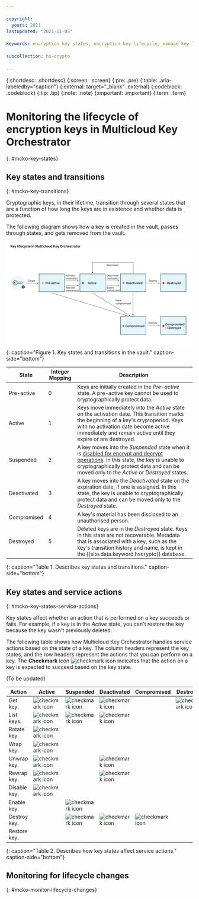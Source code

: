 ```yaml
---

copyright:
  years: 2021
lastupdated: "2021-11-05"

keywords: encryption key states, encryption key lifecycle, manage key lifecycle, MCKO, multicloud key orchestrator

subcollection: hs-crypto

---
```



{:shortdesc: .shortdesc}
{:screen: .screen}
{:pre: .pre}
{:table: .aria-labeledby="caption"}
{:external: target="_blank" .external}
{:codeblock: .codeblock}
{:tip: .tip}
{:note: .note}
{:important: .important}
{:term: .term}


# Monitoring the lifecycle of encryption keys in Multicloud Key Orchestrator
{: #mcko-key-states}


## Key states and transitions
{: #mcko-key-transitions}

Cryptographic keys, in their lifetime, transition through several states that are a function of how long the keys are in existence and whether data is protected.

The following diagram shows how a key is created in the vault, passes through states, and gets removed from the vault.

![Key states and transitions in the vault](/images/mcko-key-states.svg "Key states and transitions in the vault")
{: caption="Figure 1. Key states and transitions in the vault." caption-side="bottom"}


| State       | Integer Mapping | Description |
|-------------|-----------------|-------------|
| Pre-active  |        0        | Keys are initially created in the _Pre-active_ state. A pre-active key cannot be used to cryptographically protect data. |
| Active      |        1        | Keys move immediately into the _Active_ state on the activation date. This transition marks the beginning of a key's cryptoperiod. Keys with no activation date become active immediately and remain active until they expire or are destroyed. |
| Suspended   |        2        | A key moves into the _Suspended_ state when it is [disabled for encrypt and decrypt operations](/docs/hs-crypto?topic=hs-crypto-disable-keys). In this state, the key is unable to cryptographically protect data and can be moved only to the _Active_ or _Destroyed_ states. |
| Deactivated |        3        | A key moves into the _Deactivated_ state on the expiration date, if one is assigned. In this state, the key is unable to cryptographically protect data and can be moved only to the _Destroyed_ state. |
| Compromised |        4        | A key's material has been disclosed to an unauthorised person. |
| Destroyed   |        5        | Deleted keys are in the _Destroyed_ state. Keys in this state are not recoverable. Metadata that is associated with a key, such as the key's transition history and name, is kept in the {{site.data.keyword.hscrypto}} database. |
{: caption="Table 1. Describes key states and transitions." caption-side="bottom"}


## Key states and service actions
{: #mcko-key-states-service-actions}

Key states affect whether an action that is performed on a key succeeds or fails. For example, if a key is in the _Active_ state, you can't restore the key because the key wasn't previously deleted.

The following table shows how Multicloud Key Orchestrator handles service actions based on the state of a key. The column headers represent the key states, and the row headers represent the actions that you can perform on a key. The **Checkmark** icon ![checkmark icon](../icons/checkmark-icon.svg "Checkmark") indicates that the action on a key is expected to succeed based on the key state.


(To be updated)

| Action | Active | Suspended | Deactivated | Compromised |Destroyed |
| --- | --- | --- | --- | --- | --- |
| Get key. | ![checkmark icon](../icons/checkmark-icon.svg "Checkmark") | ![checkmark icon](../icons/checkmark-icon.svg "Checkmark") | ![checkmark icon](../icons/checkmark-icon.svg "Checkmark") |  |![checkmark icon](../icons/checkmark-icon.svg "Checkmark")|
| List keys. | ![checkmark icon](../icons/checkmark-icon.svg "Checkmark") | ![checkmark icon](../icons/checkmark-icon.svg "Checkmark") | ![checkmark icon](../icons/checkmark-icon.svg "Checkmark") |     |   |
| Rotate key. | ![checkmark icon](../icons/checkmark-icon.svg "Checkmark") |     |     |     |   |
| Wrap key. | ![checkmark icon](../icons/checkmark-icon.svg "Checkmark") |     |     |     |   |
| Unwrap key. | ![checkmark icon](../icons/checkmark-icon.svg "Checkmark") |     | ![checkmark icon](../icons/checkmark-icon.svg "Checkmark") |     |   |
| Rewrap key. | ![checkmark icon](../icons/checkmark-icon.svg "Checkmark") |     | ![checkmark icon](../icons/checkmark-icon.svg "Checkmark") |     |   |
| Disable key. | ![checkmark icon](../icons/checkmark-icon.svg "Checkmark") |     |     |     |   |
| Enable key. |     | ![checkmark icon](../icons/checkmark-icon.svg "Checkmark") |     |     |   |
| Destroy key. |  | ![checkmark icon](../icons/checkmark-icon.svg "Checkmark") | ![checkmark icon](../icons/checkmark-icon.svg "Checkmark") | ![checkmark icon](../icons/checkmark-icon.svg "Checkmark") |   |
| Restore key. |     |     |     |  |   |
{: caption="Table 2. Describes how key states affect service actions." caption-side="bottom"}



## Monitoring for lifecycle changes
{: #mcko-monitor-lifecycle-changes}







